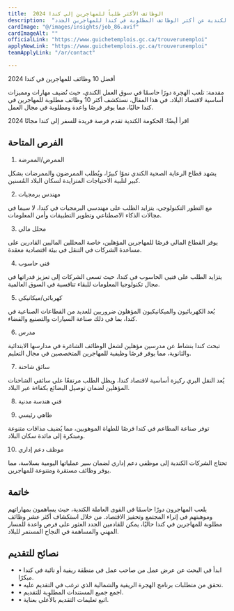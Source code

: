 ```yaml
---
title:  الوظائف الأكثر طلباً للمهاجرين إلي كندا 2024 
description:  "فرصة ذهبية لراغبي الهجرة إلي كندا حيث أعلنت الحكومة الكندية عن أكثر الوظائف المطلوبة في كندا للمهاجرين الجدد" 
cardImage: "@/images/insights/job_86.avif" 
cardImageAlt: "" 
officialLink: "https://www.guichetemplois.gc.ca/trouverunemploi" 
applyNowLink: "https://www.guichetemplois.gc.ca/trouverunemploi" 
teamApplyLink: "/ar/contact"

---
```


أفضل 10 وظائف للمهاجرين في كندا 2024

مقدمة: تلعب الهجرة دورًا حاسمًا في سوق العمل الكندي، حيث تُضيف مهارات ومميزات أساسية لاقتصاد البلاد. في هذا المقال، نستكشف أكثر 10 وظائف مطلوبة للمهاجرين في كندا حاليًا، مما يوفر فرصًا واعدة ومطلوبة في مجال العمل.

اقرأ أيضًا: الحكومة الكندية تقدم فرصة فريدة للسفر إلى كندا مجانًا 2024

## الفرص المتاحة

1. الممرض/الممرضة

يشهد قطاع الرعاية الصحية الكندي نموًا كبيرًا، ويُطلب الممرضون والممرضات بشكل كبير لتلبية الاحتياجات المتزايدة لسكان البلاد المُسنين.

2. مهندس برمجيات

مع التطور التكنولوجي، يتزايد الطلب على مهندسي البرمجيات في كندا، لا سيما في مجالات الذكاء الاصطناعي وتطوير التطبيقات وأمن المعلومات.

3. محلل مالي

يوفر القطاع المالي فرصًا للمهاجرين المؤهلين، خاصة المحللين الماليين القادرين على مساعدة الشركات في التنقل في بيئة اقتصادية معقدة.

4. فني حاسوب

يتزايد الطلب على فنيي الحاسوب في كندا، حيث تسعى الشركات إلى تعزيز قدراتها في مجال تكنولوجيا المعلومات للبقاء تنافسية في السوق العالمية.

5. كهربائي/ميكانيكي

يُعد الكهربائيون والميكانيكيون المؤهلون ضروريين للعديد من القطاعات الصناعية في كندا، بما في ذلك صناعة السيارات والتصنيع والفضاء.

6. مدرس

تبحث كندا بنشاط عن مدرسين مؤهلين لشغل الوظائف الشاغرة في مدارسها الابتدائية والثانوية، مما يوفر فرصًا وظيفية للمهاجرين المتخصصين في مجال التعليم.

7. سائق شاحنة

يُعد النقل البري ركيزة أساسية لاقتصاد كندا، ويظل الطلب مرتفعًا على سائقي الشاحنات المؤهلين لضمان توصيل البضائع بكفاءة عبر البلاد.

8. فني هندسة مدنية

9. طاهي رئيسي

توفر صناعة المطاعم في كندا فرصًا للطهاة الموهوبين، مما يُضيف مذاقات متنوعة ومبتكرة إلى مائدة سكان البلاد.

10. موظف دعم إداري

تحتاج الشركات الكندية إلى موظفي دعم إداري لضمان سير عملياتها اليومية بسلاسة، مما يوفر وظائف مستقرة ومتنوعة للمهاجرين.

## خاتمة

يلعب المهاجرون دورًا حاسمًا في القوى العاملة الكندية، حيث يساهمون بمهاراتهم وموهبتهم في إثراء المجتمع وتحفيز الاقتصاد. من خلال استكشاف أكثر عشر وظائف مطلوبة للمهاجرين في كندا حاليًا، يمكن للقادمين الجدد العثور على فرص واعدة للمسار المهني والمساهمة في النجاح المستمر للبلاد.

## نصائح للتقديم

- • ابدأ في البحث عن عرض عمل من صاحب عمل في منطقة ريفية أو نائية في كندا مبكرًا.
- • تحقق من متطلبات برنامج الهجرة الريفية والشمالية الذي ترغب في التقديم عليه.
- • اجمع جميع المستندات المطلوبة للتقديم.
- • اتبع تعليمات التقديم بالأعلي بعناية.


